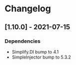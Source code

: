 # Changelog

## [1.10.0] - 2021-07-15

### Dependencies

- Simplify.DI bump to 4.1
- SimpleInjector bump to 5.3.2
